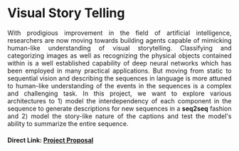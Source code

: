 # Visual Story Telling

<p align="justify"> 
With prodigious improvement in the field of artificial intelligence, researchers are now moving towards building agents capable of mimicking human-like understanding of visual storytelling. Classifying and categorizing images as well as recognizing the physical objects contained within is a well established capability of deep neural networks which has been employed in many practical applications. But moving from static to sequential vision and describing the sequences in language is more attuned to human-like understanding of the events in the sequences is a complex  and challenging task. In this project, we want to explore various architectures to 1) model the interdependency of each component in the sequence to generate descriptions for new sequences in a <b>seq2seq</b> fashion and 2) model the story-like nature of the captions and test the model's ability to summarize the entire sequence.
<p align="justify">

#### Direct Link: [Project Proposal](https://drive.google.com/file/d/0B8ZGlkqDw7hFTjlYOVVCcFMtLTQ/view?usp=sharing)
